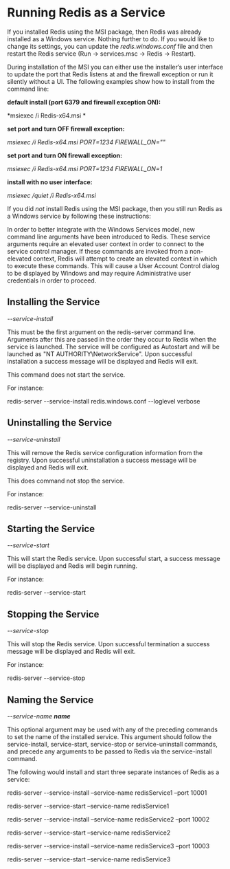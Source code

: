 ﻿Running Redis as a Service
==========================

If you installed Redis using the MSI package, then Redis was already installed as a Windows service. Nothing further to do. If you would like to change its settings, you can update the *redis.windows.conf* file and then restart the Redis service (Run -\> services.msc -\> Redis -\> Restart).

During installation of the MSI you can either use the installer’s user interface to update the port that Redis listens at and the firewall exception or run it silently without a UI. The following examples show how to install from the command line:

**default install (port 6379 and firewall exception ON):**

*msiexec /i Redis-x64.msi *

**set port and turn OFF firewall exception:**

*msiexec /i Redis-x64.msi PORT=1234 FIREWALL\_ON=""*

**set port and turn ON firewall exception:**

*msiexec /i Redis-x64.msi PORT=1234 FIREWALL\_ON=1*

**install with no user interface:**

*msiexec /quiet /i Redis-x64.msi*

If you did *not* install Redis using the MSI package, then you still run Redis as a Windows service by following these instructions:

In order to better integrate with the Windows Services model, new command line arguments have been introduced to Redis. These service arguments require an elevated user context in order to connect to the service control manager. If these commands are invoked from a non-elevated context, Redis will attempt to create an elevated context in which to execute these commands. This will cause a User Account Control dialog to be displayed by Windows and may require Administrative user credentials in order to proceed.

Installing the Service
----------------------

*--service-install*

This must be the first argument on the redis-server command line. Arguments after this are passed in the order they occur to Redis when the service is launched. The service will be configured as Autostart and will be launched as "NT AUTHORITY\\NetworkService". Upon successful installation a success message will be displayed and Redis will exit.

This command does not start the service.

For instance:

redis-server --service-install redis.windows.conf --loglevel verbose

Uninstalling the Service
------------------------

*--service-uninstall*

This will remove the Redis service configuration information from the registry. Upon successful uninstallation a success message will be displayed and Redis will exit.

This does command not stop the service.

For instance:

redis-server --service-uninstall

Starting the Service
--------------------

*--service-start*

This will start the Redis service. Upon successful start, a success message will be displayed and Redis will begin running.

For instance:

redis-server --service-start

Stopping the Service
--------------------

*--service-stop*

This will stop the Redis service. Upon successful termination a success message will be displayed and Redis will exit.

For instance:

redis-server --service-stop

Naming the Service
------------------

*--service-name **name***

This optional argument may be used with any of the preceding commands to set the name of the installed service. This argument should follow the service-install, service-start, service-stop or service-uninstall commands, and precede any arguments to be passed to Redis via the service-install command.

The following would install and start three separate instances of Redis as a service:

redis-server --service-install –service-name redisService1 –port 10001

redis-server --service-start –service-name redisService1

redis-server --service-install –service-name redisService2 –port 10002

redis-server --service-start –service-name redisService2

redis-server --service-install –service-name redisService3 –port 10003

redis-server --service-start –service-name redisService3
